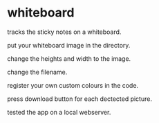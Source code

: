 # whiteboard
tracks the sticky notes on a whiteboard.

put your whiteboard image in the directory.

change the heights and width to the image.

change the filename.

register your own custom colours in the code.

press download button for each dectected picture.

tested the app on a local webserver.



